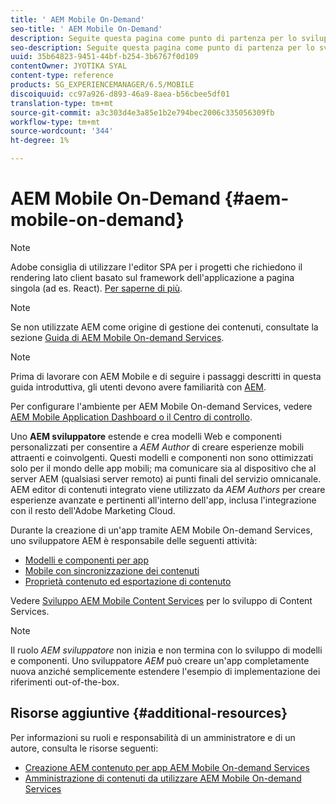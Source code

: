 ```yaml
---
title: ' AEM Mobile On-Demand'
seo-title: ' AEM Mobile On-Demand'
description: Seguite questa pagina come punto di partenza per lo sviluppo di app On-Demand Services con AEM (Adobe Experience Manager). La pagina illustra gli argomenti rilevanti per lo sviluppatore di un'app.
seo-description: Seguite questa pagina come punto di partenza per lo sviluppo di app On-Demand Services con AEM (Adobe Experience Manager). La pagina illustra gli argomenti rilevanti per lo sviluppatore di un'app.
uuid: 35b64823-9451-44bf-b254-3b6767f0d109
contentOwner: JYOTIKA SYAL
content-type: reference
products: SG_EXPERIENCEMANAGER/6.5/MOBILE
discoiquuid: cc97a926-d893-46a9-8aea-b56cbee5df01
translation-type: tm+mt
source-git-commit: a3c303d4e3a85e1b2e794bec2006c335056309fb
workflow-type: tm+mt
source-wordcount: '344'
ht-degree: 1%

---
```



#  AEM Mobile On-Demand {#aem-mobile-on-demand}

>[!NOTE]
>
> Adobe consiglia di utilizzare l&#39;editor SPA per i progetti che richiedono il rendering lato client basato sul framework dell&#39;applicazione a pagina singola (ad es. React). [Per saperne di più](/help/sites-developing/spa-overview.md).

>[!NOTE]
>
>Se non utilizzate AEM come origine di gestione dei contenuti, consultate la sezione [ Guida di AEM Mobile On-demand Services](https://helpx.adobe.com/digital-publishing-solution/topics.html).

>[!NOTE]
>
>Prima di lavorare con  AEM Mobile e di seguire i passaggi descritti in questa guida introduttiva, gli utenti devono avere familiarità con [AEM](/help/sites-deploying/deploy.md).
>
>Per configurare l&#39;ambiente per  AEM Mobile On-demand Services, vedere [ AEM Mobile Application Dashboard o il Centro di controllo](/help/mobile/mobile-apps-ondemand-application-dashboard.md).

Uno **AEM sviluppatore** estende e crea modelli Web e componenti personalizzati per consentire a *AEM Author* di creare esperienze mobili attraenti e coinvolgenti. Questi modelli e componenti non sono ottimizzati solo per il mondo delle app mobili; ma comunicare sia al dispositivo che al server AEM (qualsiasi server remoto) ai punti finali del servizio omnicanale. AEM editor di contenuti integrato viene utilizzato da *AEM Authors* per creare esperienze avanzate e pertinenti all&#39;interno dell&#39;app, inclusa l&#39;integrazione con il resto dell&#39;Adobe Marketing Cloud.

Durante la creazione di un&#39;app tramite  AEM Mobile On-demand Services, uno sviluppatore AEM è responsabile delle seguenti attività:

* [Modelli e componenti per app](/help/mobile/app-templates-and-components1.md)
* [Mobile con sincronizzazione dei contenuti](/help/mobile/mobile-ondemand-contentsync.md)
* [Proprietà contenuto ed esportazione di contenuto](/help/mobile/on-demand-content-properties-exporting.md)

Vedere [Sviluppo  AEM Mobile Content Services](//help/mobile/developing-content-services.md) per lo sviluppo di Content Services.

>[!NOTE]
>
>Il ruolo *AEM sviluppatore* non inizia e non termina con lo sviluppo di modelli e componenti. Uno sviluppatore *AEM* può creare un&#39;app completamente nuova anziché semplicemente estendere l&#39;esempio di implementazione dei riferimenti out-of-the-box.

## Risorse aggiuntive {#additional-resources}

Per informazioni su ruoli e responsabilità di un amministratore e di un autore, consulta le risorse seguenti:

* [Creazione AEM contenuto per  app AEM Mobile On-demand Services](/help/mobile/mobile-apps-ondemand.md)
* [Amministrazione di contenuti da utilizzare  AEM Mobile On-demand Services](/help/mobile/aem-mobile.md)

